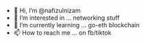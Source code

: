 - 👋 Hi, I’m @nafizulnizam
- 👀 I’m interested in ... networking stuff
- 🌱 I’m currently learning ... go-eth blockchain
- 📫 How to reach me ... on fb/tiktok

<!---
nafizulnizam/nafizulnizam is a ✨ special ✨ repository because its `README.md` (this file) appears on your GitHub profile.
You can click the Preview link to take a look at your changes.
--->
